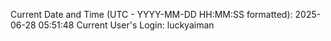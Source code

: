 Current Date and Time (UTC - YYYY-MM-DD HH:MM:SS formatted): 2025-06-28 05:51:48
Current User's Login: luckyaiman

